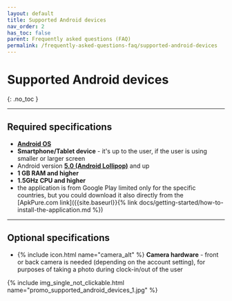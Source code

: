 ```yaml
---
layout: default
title: Supported Android devices
nav_order: 2
has_toc: false
parent: Frequently asked questions (FAQ)
permalink: /frequently-asked-questions-faq/supported-android-devices
---
```


# Supported Android devices
{: .no_toc }

---

## Required specifications
- [**Android OS**](https://en.wikipedia.org/wiki/Android_(operating_system))
- **Smartphone/Tablet device** - it's up to the user, if the user is using smaller or larger screen
- Android version [**5.0 (Android Lollipop)**](https://en.wikipedia.org/wiki/Android_version_history) and up 
- **1 GB RAM and higher**
- **1.5GHz CPU and higher**
- the application is from Google Play limited only for the specific countries, but you could download it also directly from the [ApkPure.com link]({{site.baseurl}}{% link docs/getting-started/how-to-install-the-application.md %})

---

## Optional specifications
- {% include icon.html name="camera_alt" %} **Camera hardware** - front or back camera is needed (depending on the account setting), for purposes of taking a photo during clock-in/out of the user


{% include img_single_not_clickable.html name="promo_supported_android_devices_1.jpg" %}